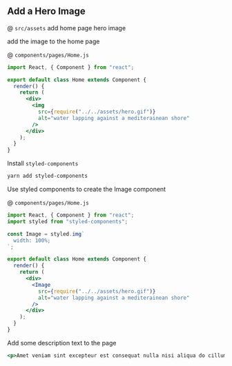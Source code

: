## Add a Hero Image

@ `src/assets` add home page hero image

add the  image to the home page 

@ `components/pages/Home.js`

```jsx
import React, { Component } from "react";

export default class Home extends Component {
  render() {
    return (
      <div>
        <img
          src={require("../../assets/hero.gif")}
          alt="water lapping against a mediterainean shore"
        />   
      </div>
    );
  }
}

```



Install `styled-components`

```bash
yarn add styled-components
```



Use styled components to create the Image component

@ `components/pages/Home.js`

```jsx
import React, { Component } from "react";
import styled from "styled-components";

const Image = styled.img`
  width: 100%;
`;

export default class Home extends Component {
  render() {
    return (
      <div>
        <Image
          src={require("../../assets/hero.gif")}
          alt="water lapping against a mediterainean shore"
        />     
      </div>
    );
  }
}

```

Add some description text to the page

```jsx
<p>Amet veniam sint excepteur est consequat nulla nisi aliqua do cillum culpa exercitation irure quis. Lorem sunt magna ullamco ullamco. Anim voluptate commodo veniam incididunt culpa veniam duis ad excepteur sint id. Duis eu consequat magna Lorem magna dolore ullamco excepteur incididunt. Anim ut culpa eiusmod nulla. Incididunt reprehenderit qui irure voluptate laboris duis est ex eiusmod velit occaecat ad officia. Amet labore Lorem fugiat reprehenderit laborum ut ullamco adipisicing enim incididunt. Elit magna adipisicing esse officia ullamco elit dolor nulla officia adipisicing eu. Fugiat consequat magna sint do esse ut amet amet. Cillum enim nisi occaecat enim.</p>
```



